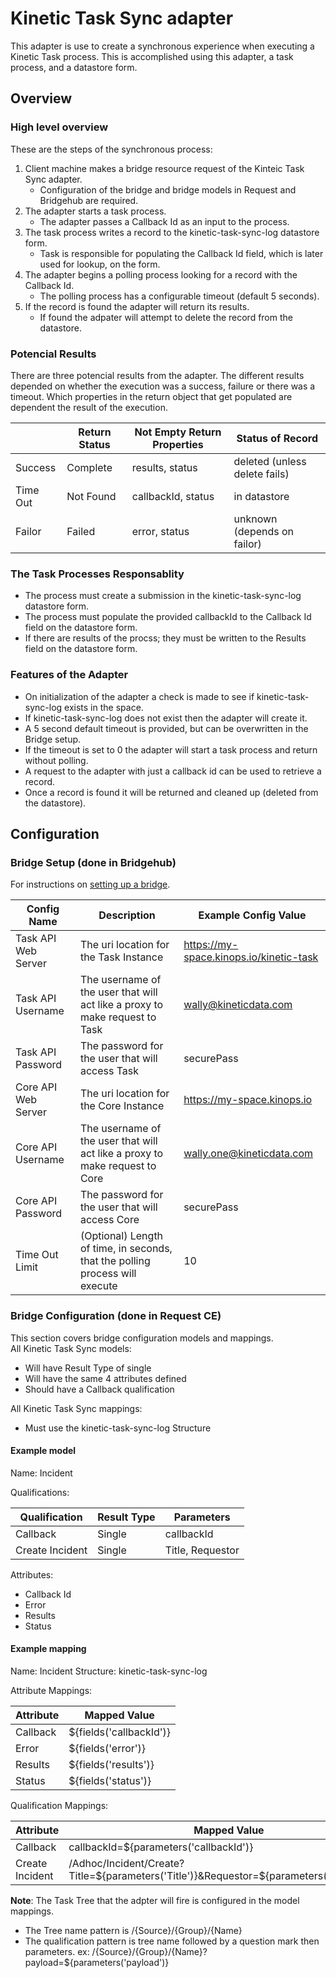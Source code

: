 # Kinetic Task Sync adapter
This adapter is use to create a synchronous experience when executing a Kinetic Task process.  This is accomplished using this adapter, a task process, and a datastore form.

## Overview

### High level overview
These are the steps of the synchronous process:
1. Client machine makes a bridge resource request of the Kinteic Task Sync adapter.
    * Configuration of the bridge and bridge models in Request and Bridgehub are required.
2. The adapter starts a task process.
    * The adapter passes a Callback Id as an input to the process.
3. The task process writes a record to the kinetic-task-sync-log datastore form.
    * Task is responsible for populating the Callback Id field, which is later used for lookup, on the form.
4. The adapter begins a polling process looking for a record with the Callback Id.
    * The polling process has a configurable timeout (default 5 seconds).
5. If the record is found the adapter will return its results.
    * If found the adpater will attempt to delete the record from the datastore.

### Potencial Results
There are three potencial results from the adapter.  The different results depended on whether the execution was a success, failure or there was a timeout. Which properties in the return object that get populated are dependent the result of the execution.

|          | Return Status | Not Empty Return Properties  | Status of Record              |
|----------|---------------|------------------------------|-------------------------------|
| Success  | Complete      | results, status              | deleted (unless delete fails) |
| Time Out | Not Found     | callbackId, status           | in datastore                  |
| Failor   | Failed        | error, status                | unknown (depends on failor)   |

### The Task Processes Responsablity
* The process must create a submission in the kinetic-task-sync-log datastore form.
* The process must populate the provided callbackId to the Callback Id field on the datastore form.
* If there are results of the procss; they must be written to the Results field on the datastore form.

### Features of the Adapter
* On initialization of the adapter a check is made to see if kinetic-task-sync-log exists in the space.
* If kinetic-task-sync-log does not exist then the adapter will create it.
* A 5 second default timeout is provided, but can be overwritten in the Bridge setup.
* If the timeout is set to 0 the adapter will start a task process and return without polling.
* A request to the adapter with just a callback id can be used to retrieve a record.  
* Once a record is found it will be returned and cleaned up (deleted from the datastore). 

## Configuration 

### Bridge Setup (done in Bridgehub)
For instructions on [setting up a bridge](https://community.kineticdata.com/platform/releases/bridgehub-install-guide#creating-a-new-bridge).

| Config Name          | Description                                                                  | Example Config Value                    |
|----------------------|------------------------------------------------------------------------------|-----------------------------------------|
| Task API Web Server  | The uri location for the Task Instance                                       | https://my-space.kinops.io/kinetic-task |
| Task API Username    | The username of the user that will act like a proxy to make request to Task  | wally@kineticdata.com                   |
| Task API Password    | The password for the user that will access Task                              | securePass                              |
| Core API Web Server  | The uri location for the Core Instance                                       | https://my-space.kinops.io              |
| Core API Username    | The username of the user that will act like a proxy to make request to Core  | wally.one@kineticdata.com               |
| Core API Password    | The password for the user that will access Core                              | securePass                              |
| Time Out Limit       | (Optional) Length of time, in seconds, that the polling process will execute | 10                                      |

### Bridge Configuration (done in Request CE)
This section covers bridge configuration models and mappings.   
All Kinetic Task Sync models: 
* Will have Result Type of single
* Will have the same 4 attributes defined 
* Should have a Callback qualification

All Kinetic Task Sync mappings:
* Must use the kinetic-task-sync-log Structure

#### Example model
Name: Incident

Qualifications:

| Qualification   | Result Type | Parameters       |
|-----------------|-------------|------------------|
| Callback        | Single      | callbackId       |
| Create Incident | Single      | Title, Requestor |

Attributes:
* Callback Id
* Error
* Results
* Status

#### Example mapping
Name: Incident
Structure: kinetic-task-sync-log

Attribute Mappings:

| Attribute | Mapped Value            |
|-----------|-------------------------|
| Callback  | ${fields('callbackId')} |
| Error     | ${fields('error')}      |
| Results   | ${fields('results')}    |
| Status    | ${fields('status')}     |

Qualification Mappings:

| Attribute       | Mapped Value                                                                             |
|-----------------|------------------------------------------------------------------------------------------|
| Callback        | callbackId=${parameters('callbackId')}                                                   |
| Create Incident | /Adhoc/Incident/Create?Title=${parameters('Title')}&Requestor=${parameters('Requestor')} |

**Note**: The Task Tree that the adpter will fire is configured in the model mappings.
* The Tree name pattern is /{Source}/{Group}/{Name}
* The qualification pattern is tree name followed by a question mark then parameters.  ex: /{Source}/{Group}/{Name}?payload=${parameters('payload')}
